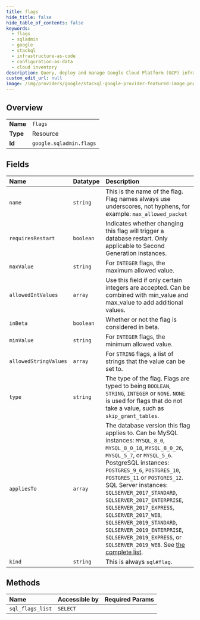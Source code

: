 ```yaml
---
title: flags
hide_title: false
hide_table_of_contents: false
keywords:
  - flags
  - sqladmin
  - google    
  - stackql
  - infrastructure-as-code
  - configuration-as-data
  - cloud inventory
description: Query, deploy and manage Google Cloud Platform (GCP) infrastructure and resources using SQL
custom_edit_url: null
image: /img/providers/google/stackql-google-provider-featured-image.png
---
```

  
    

## Overview
<table><tbody>
<tr><td><b>Name</b></td><td><code>flags</code></td></tr>
<tr><td><b>Type</b></td><td>Resource</td></tr>
<tr><td><b>Id</b></td><td><code>google.sqladmin.flags</code></td></tr>
</tbody></table>

## Fields
| Name | Datatype | Description |
|:-----|:---------|:------------|
| `name` | `string` | This is the name of the flag. Flag names always use underscores, not hyphens, for example: `max_allowed_packet` |
| `requiresRestart` | `boolean` | Indicates whether changing this flag will trigger a database restart. Only applicable to Second Generation instances. |
| `maxValue` | `string` | For `INTEGER` flags, the maximum allowed value. |
| `allowedIntValues` | `array` | Use this field if only certain integers are accepted. Can be combined with min_value and max_value to add additional values. |
| `inBeta` | `boolean` | Whether or not the flag is considered in beta. |
| `minValue` | `string` | For `INTEGER` flags, the minimum allowed value. |
| `allowedStringValues` | `array` | For `STRING` flags, a list of strings that the value can be set to. |
| `type` | `string` | The type of the flag. Flags are typed to being `BOOLEAN`, `STRING`, `INTEGER` or `NONE`. `NONE` is used for flags that do not take a value, such as `skip_grant_tables`. |
| `appliesTo` | `array` | The database version this flag applies to. Can be MySQL instances: `MYSQL_8_0`, `MYSQL_8_0_18`, `MYSQL_8_0_26`, `MYSQL_5_7`, or `MYSQL_5_6`. PostgreSQL instances: `POSTGRES_9_6`, `POSTGRES_10`, `POSTGRES_11` or `POSTGRES_12`. SQL Server instances: `SQLSERVER_2017_STANDARD`, `SQLSERVER_2017_ENTERPRISE`, `SQLSERVER_2017_EXPRESS`, `SQLSERVER_2017_WEB`, `SQLSERVER_2019_STANDARD`, `SQLSERVER_2019_ENTERPRISE`, `SQLSERVER_2019_EXPRESS`, or `SQLSERVER_2019_WEB`. See [the complete list](/sql/docs/mysql/admin-api/rest/v1/SqlDatabaseVersion). |
| `kind` | `string` | This is always `sql#flag`. |
## Methods
| Name | Accessible by | Required Params |
|:-----|:--------------|:----------------|
| `sql_flags_list` | `SELECT` |  |
